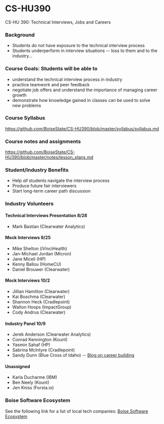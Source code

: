 # CS-HU390
CS-HU 390: Technical Interviews, Jobs and Careers

### Background
* Students do not have exposure to the technical interview process  
* Students underperform in interview situations -- loss to them and to the industry...  

### Course Goals: Students will be able to
* understand the technical interview process in industry 
* practice teamwork and peer feedback  
* negotiate job offers and understand the importance of managing career growth  
* demonstrate how knowledge gained in classes can be used to solve new problems 

### Course Syllabus
https://github.com/BoiseState/CS-HU390/blob/master/syllabus/syllabus.md

### Course notes and assignments
https://github.com/BoiseState/CS-HU390/blob/master/notes/lesson_plans.md

### Student/Industry Benefits
* Help _all_ students navigate the interview process 
* Produce future fair interviewers   
* Start long-term career path discussion 

### Industry Volunteers

#### Technical Interviews Presentation 8/28
* Mark Bastian (Clearwater Analytics)

#### Mock Interviews 9/25
* Mike Shelton (iVinciHealth) 
* Jan-Michael Jordan (Micron) 
* Jane Miceli (HP) 
* Kenny Ballou (HomeCU) 
* Daniel Brouwer (Clearwater) 

#### Mock Interviews 10/2
* Jillian Hamilton (Clearwater) 
* Kai Boschma (Clearwater) 
* Shannon Heck (Cradlepoint) 
* Walton Hoops (ImpactGroup) 
* Cody Andrus (Clearwater) 

#### Industry Panel 10/9
* Jerek Anderson (Clearwater Analytics) 
* Conrad Kennington (Kount) 
* Yasmin Sahaf (HP) 
* Sabrina McIntyre (Cradlepoint) 
* Sandy Dunn (Blue Cross of Idaho) -- [Blog on career building](https://sites.google.com/view/thoughtsoncareerbuilding/home)

#### Unassigned 
* Karla Ducharme (IBM)
* Ben Neely (Kount)
* Jen Kniss (Forsta.io)


### Boise Software Ecosystem

See the following link for a list of local tech companies: [Boise Software
Ecosystem](https://www.google.com/maps/d/u/0/viewer?mid=1nNKoUeUyjujd4V6AxXOwGac6AMs&hl=en_US&ll=43.61937734812595%2C-116.27849019067384&z=11)

